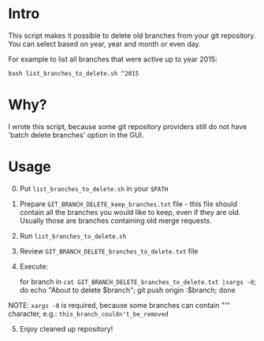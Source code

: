 Intro
=====

This script makes it possible to delete old branches from your git repository.
You can select based on year, year and month or even day.

For example to list all branches that were active up to year 2015:

    bash list_branches_to_delete.sh ^2015

Why?
====

I wrote this script, because some git repository providers still do not have 'batch delete branches' option in the GUI.


Usage
=====

0. Put `list_branches_to_delete.sh` in your `$PATH`

1. Prepare `GIT_BRANCH_DELETE_keep_branches.txt` file - this file should contain all the branches you would like to keep, even if they are old.
Usually those are branches containing old merge requests.

2. Run `list_branches_to_delete.sh`

3. Review `GIT_BRANCH_DELETE_branches_to_delete.txt` file

4. Execute:

    for branch in `cat GIT_BRANCH_DELETE_branches_to_delete.txt |xargs -0`; do echo "About to delete $branch"; git push origin :$branch; done

NOTE: `xargs -0` is required, because some branches can contain "'" character, e.g.: `this_branch_couldn't_be_removed`

5. Enjoy cleaned up repository!
